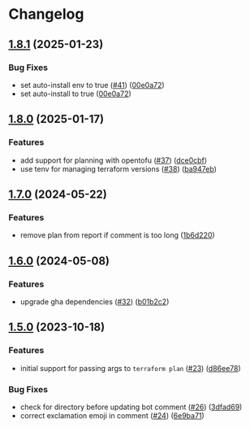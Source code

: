 # Changelog

## [1.8.1](https://github.com/HENNGE/terraform-check/compare/v1.8.0...v1.8.1) (2025-01-23)


### Bug Fixes

* set auto-install env to true ([#41](https://github.com/HENNGE/terraform-check/issues/41)) ([00e0a72](https://github.com/HENNGE/terraform-check/commit/00e0a720b3022d275263cbe501440a6f0a796cde))
* set auto-install to true ([00e0a72](https://github.com/HENNGE/terraform-check/commit/00e0a720b3022d275263cbe501440a6f0a796cde))

## [1.8.0](https://github.com/HENNGE/terraform-check/compare/v1.7.0...v1.8.0) (2025-01-17)


### Features

* add support for planning with opentofu ([#37](https://github.com/HENNGE/terraform-check/issues/37)) ([dce0cbf](https://github.com/HENNGE/terraform-check/commit/dce0cbf3ceea02ce04b1494732f7b2cbba49032d))
* use tenv for managing terraform versions ([#38](https://github.com/HENNGE/terraform-check/issues/38)) ([ba947eb](https://github.com/HENNGE/terraform-check/commit/ba947eb458848afc754deca8f991d9bf624bbe5b))

## [1.7.0](https://github.com/HENNGE/terraform-check/compare/v1.6.0...v1.7.0) (2024-05-22)


### Features

* remove plan from report if comment is too long ([1b6d220](https://github.com/HENNGE/terraform-check/commit/1b6d220bb6bfd8c769e546306d05574061c6a2d0))

## [1.6.0](https://github.com/HENNGE/terraform-check/compare/v1.5.0...v1.6.0) (2024-05-08)


### Features

* upgrade gha dependencies ([#32](https://github.com/HENNGE/terraform-check/issues/32)) ([b01b2c2](https://github.com/HENNGE/terraform-check/commit/b01b2c235440c62f1070d76fbec2e11c98a447a3))

## [1.5.0](https://github.com/HENNGE/terraform-check/compare/v1.4.1...v1.5.0) (2023-10-18)


### Features

* initial support for passing args to `terraform plan` ([#23](https://github.com/HENNGE/terraform-check/issues/23)) ([d86ee78](https://github.com/HENNGE/terraform-check/commit/d86ee78c06cf2097d7ca416d9261fa8c3c157472))


### Bug Fixes

* check for directory before updating bot comment ([#26](https://github.com/HENNGE/terraform-check/issues/26)) ([3dfad69](https://github.com/HENNGE/terraform-check/commit/3dfad694ba7ae12a8c8d8adb84fb44fb7c962c9a))
* correct exclamation emoji in comment ([#24](https://github.com/HENNGE/terraform-check/issues/24)) ([6e9ba71](https://github.com/HENNGE/terraform-check/commit/6e9ba7107462e9f75a71f4ffa632f9f088317092))
